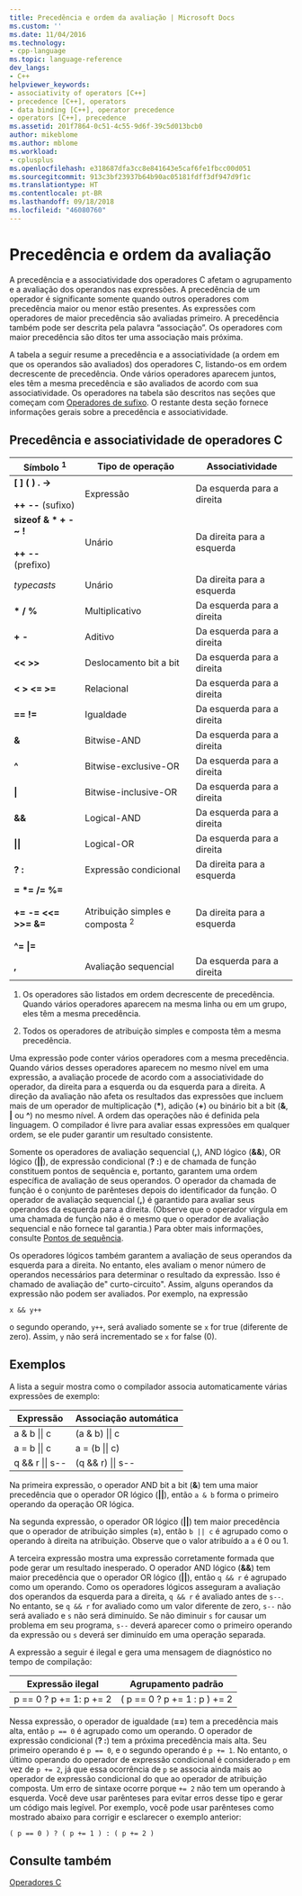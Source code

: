 ```yaml
---
title: Precedência e ordem da avaliação | Microsoft Docs
ms.custom: ''
ms.date: 11/04/2016
ms.technology:
- cpp-language
ms.topic: language-reference
dev_langs:
- C++
helpviewer_keywords:
- associativity of operators [C++]
- precedence [C++], operators
- data binding [C++], operator precedence
- operators [C++], precedence
ms.assetid: 201f7864-0c51-4c55-9d6f-39c5d013bcb0
author: mikeblome
ms.author: mblome
ms.workload:
- cplusplus
ms.openlocfilehash: e318687dfa3cc8e841643e5caf6fe1fbcc00d051
ms.sourcegitcommit: 913c3bf23937b64b90ac05181fdff3df947d9f1c
ms.translationtype: HT
ms.contentlocale: pt-BR
ms.lasthandoff: 09/18/2018
ms.locfileid: "46080760"
---
```

# <a name="precedence-and-order-of-evaluation"></a>Precedência e ordem da avaliação

A precedência e a associatividade dos operadores C afetam o agrupamento e a avaliação dos operandos nas expressões. A precedência de um operador é significante somente quando outros operadores com precedência maior ou menor estão presentes. As expressões com operadores de maior precedência são avaliadas primeiro. A precedência também pode ser descrita pela palavra “associação”. Os operadores com maior precedência são ditos ter uma associação mais próxima.

A tabela a seguir resume a precedência e a associatividade (a ordem em que os operandos são avaliados) dos operadores C, listando-os em ordem decrescente de precedência. Onde vários operadores aparecem juntos, eles têm a mesma precedência e são avaliados de acordo com sua associatividade. Os operadores na tabela são descritos nas seções que começam com [Operadores de sufixo](../c-language/postfix-operators.md). O restante desta seção fornece informações gerais sobre a precedência e associatividade.

## <a name="precedence-and-associativity-of-c-operators"></a>Precedência e associatividade de operadores C

|Símbolo <sup>1</sup>|Tipo de operação|Associatividade|
|-------------|-----------------------|-------------------|
|**\[ ] ( ) . ->**<br /><br />**++** **--** (sufixo)|Expressão|Da esquerda para a direita|
**sizeof & \* + - ~ !**<br /><br />**++ --** (prefixo)|Unário|Da direita para a esquerda|
|*typecasts*|Unário|Da direita para a esquerda|
|**\* / %**|Multiplicativo|Da esquerda para a direita|
|**+ -**|Aditivo|Da esquerda para a direita|
|**\<\< >>**|Deslocamento bit a bit|Da esquerda para a direita|
|**\< > \<= >=**|Relacional|Da esquerda para a direita|
|**== !=**|Igualdade|Da esquerda para a direita|
|**&**|Bitwise-AND|Da esquerda para a direita|
|**^**|Bitwise-exclusive-OR|Da esquerda para a direita|
|**&#124;**|Bitwise-inclusive-OR|Da esquerda para a direita|
|**&&**|Logical-AND|Da esquerda para a direita|
|**&#124;&#124;**|Logical-OR|Da esquerda para a direita|
|**? :**|Expressão condicional|Da direita para a esquerda|
|**= \*= /= %=**<br /><br /> **+= -= \<\<= >>= &=**<br /><br /> **^= &#124;=**|Atribuição simples e composta <sup>2</sup>|Da direita para a esquerda|
|**,**|Avaliação sequencial|Da esquerda para a direita|

1. Os operadores são listados em ordem decrescente de precedência. Quando vários operadores aparecem na mesma linha ou em um grupo, eles têm a mesma precedência.

2. Todos os operadores de atribuição simples e composta têm a mesma precedência.

Uma expressão pode conter vários operadores com a mesma precedência. Quando vários desses operadores aparecem no mesmo nível em uma expressão, a avaliação procede de acordo com a associatividade do operador, da direita para a esquerda ou da esquerda para a direita. A direção da avaliação não afeta os resultados das expressões que incluem mais de um operador de multiplicação (<strong>\*</strong>), adição (**+**) ou binário bit a bit (**&**, **&#124;** ou **^**) no mesmo nível. A ordem das operações não é definida pela linguagem. O compilador é livre para avaliar essas expressões em qualquer ordem, se ele puder garantir um resultado consistente.

Somente os operadores de avaliação sequencial (**,**), AND lógico (**&&**), OR lógico (**||**), de expressão condicional (**? :**) e de chamada de função constituem pontos de sequência e, portanto, garantem uma ordem específica de avaliação de seus operandos. O operador da chamada de função é o conjunto de parênteses depois do identificador da função. O operador de avaliação sequencial (**,**) é garantido para avaliar seus operandos da esquerda para a direita. (Observe que o operador vírgula em uma chamada de função não é o mesmo que o operador de avaliação sequencial e não fornece tal garantia.) Para obter mais informações, consulte [Pontos de sequência](../c-language/c-sequence-points.md).

Os operadores lógicos também garantem a avaliação de seus operandos da esquerda para a direita. No entanto, eles avaliam o menor número de operandos necessários para determinar o resultado da expressão. Isso é chamado de avaliação de" curto-circuito". Assim, alguns operandos da expressão não podem ser avaliados. Por exemplo, na expressão

`x && y++`

o segundo operando, `y++`, será avaliado somente se `x` for true (diferente de zero). Assim, `y` não será incrementado se `x` for false (0).

## <a name="examples"></a>Exemplos

A lista a seguir mostra como o compilador associa automaticamente várias expressões de exemplo:

|Expressão|Associação automática|
|----------------|-----------------------|
|a & b &#124;&#124; c|(a & b) &#124;&#124; c|
|a = b &#124;&#124; c|a = (b &#124;&#124; c)|
|q && r &#124;&#124; s--|(q && r) &#124;&#124; s--|

Na primeira expressão, o operador AND bit a bit (**&**) tem uma maior precedência que o operador OR lógico (**||**), então `a & b` forma o primeiro operando da operação OR lógica.

Na segunda expressão, o operador OR lógico (**||**) tem maior precedência que o operador de atribuição simples (**=**), então `b || c` é agrupado como o operando à direita na atribuição. Observe que o valor atribuído a `a` é 0 ou 1.

A terceira expressão mostra uma expressão corretamente formada que pode gerar um resultado inesperado. O operador AND lógico (**&&**) tem maior precedência que o operador OR lógico (**||**), então `q && r` é agrupado como um operando. Como os operadores lógicos asseguram a avaliação dos operandos da esquerda para a direita, `q && r` é avaliado antes de `s--`. No entanto, se `q && r` for avaliado como um valor diferente de zero, `s--` não será avaliado e `s` não será diminuído. Se não diminuir `s` for causar um problema em seu programa, `s--` deverá aparecer como o primeiro operando da expressão ou `s` deverá ser diminuído em uma operação separada.

A expressão a seguir é ilegal e gera uma mensagem de diagnóstico no tempo de compilação:

|Expressão ilegal|Agrupamento padrão|
|------------------------|----------------------|
|p == 0 ? p += 1: p += 2|( p == 0 ? p += 1 : p ) += 2|

Nessa expressão, o operador de igualdade (**==**) tem a precedência mais alta, então `p == 0` é agrupado como um operando. O operador de expressão condicional (**? :**) tem a próxima precedência mais alta. Seu primeiro operando é `p == 0`, e o segundo operando é `p += 1`. No entanto, o último operando do operador de expressão condicional é considerado `p` em vez de `p += 2`, já que essa ocorrência de `p` se associa ainda mais ao operador de expressão condicional do que ao operador de atribuição composta. Um erro de sintaxe ocorre porque `+= 2` não tem um operando à esquerda. Você deve usar parênteses para evitar erros desse tipo e gerar um código mais legível. Por exemplo, você pode usar parênteses como mostrado abaixo para corrigir e esclarecer o exemplo anterior:

`( p == 0 ) ? ( p += 1 ) : ( p += 2 )`

## <a name="see-also"></a>Consulte também

[Operadores C](../c-language/c-operators.md)
